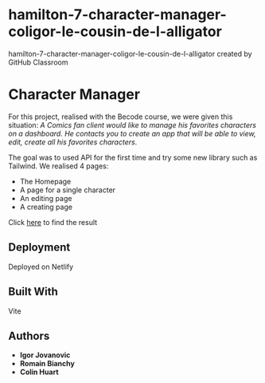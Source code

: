 # hamilton-7-character-manager-coligor-le-cousin-de-l-alligator
hamilton-7-character-manager-coligor-le-cousin-de-l-alligator created by GitHub Classroom

# Character Manager

For this project, realised with the Becode course, we were given this situation: *A Comics fan client would like to manage
his favorites characters on a dashboard. He contacts you to create an app that will be able to view, edit, create all his favorites characters*.

The goal was to used API for the first time and try some new library such as Tailwind. We realised 4 pages: 
- The Homepage
- A page for a single character
- An editing page
- A creating page
                                                                                                           
                                                                                                           




Click [here](https://flourishing-dieffenbachia-f4c736.netlify.app/) to find the result





## Deployment

Deployed on Netlify

## Built With

Vite


## Authors

  - **Igor Jovanovic** 
  - **Romain Bianchy** 
  - **Colin Huart** 


